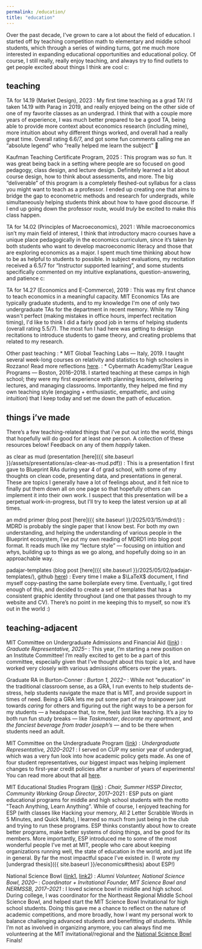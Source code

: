 ```yaml
---
permalink: /education/
title: "education"
---
```


Over the past decade, I've grown to care a lot about the field of education. I started off by teaching competition math to elementary and middle school students, which through a series of winding turns, got me much more interested in expanding educational opportunities and educational policy. Of course, I still really, really enjoy teaching, and always try to find outlets to get people excited about things I think are cool c:

## teaching

TA for 14.19 (Market Design), 2023
: My first time teaching as a grad TA! I’d taken 14.19 with Parag in 2019, and really enjoyed being on the other side of one of my favorite classes as an undergrad. I think that with a couple more years of experience, I was much better prepared to be a good TA, being able to provide more context about economics research (including mine), more intuition about why different things worked, and overall had a really great time. Overall rating 6.6/7, and got some fun comments calling me an “absolute legend” who “really helped me learn the subject” 🧡

Kaufman Teaching Certificate Program, 2025
: This program was *so* fun. It was great being back in a setting where people are so focused on good pedagogy, class design, and lecture design. Definitely learned a lot about course design, how to think about assessments, and more. The big “deliverable” of this program is a completely fleshed-out syllabus for a class you might want to teach as a professor. I ended up creating one that aims to bridge the gap to econometric methods and research for undergrads, while simultaneously helping students think about how to have good discourse. If I end up going down the professor route, would *truly* be excited to make this class happen.

TA for 14.02 (Principles of Macroeconomics), 2021
: While macroeconomics isn’t my main field of interest, I think that introductory macro courses have a unique place pedagogically in the economics curriculum, since it’s taken by both students who want to develop macroeconomic literacy and those that are exploring economics as a major. I spent much time thinking about how to be as helpful to students to possible. In subject evaluations, my recitation received a 6.5/7 for “Instructor supported learning”, and some students specifically commented on my intuitive explanations, question-answering, and patience c:

TA for 14.27 (Economics and E-Commerce), 2019
: This was my first chance to teach economics in a meaningful capacity. MIT Economics TAs are typically graduate students, and to my knowledge I'm one of only two undergraduate TAs for the department in recent memory. While my TAing wasn't perfect (making mistakes in office hours, imperfect recitation timing), I'd like to think I did a fairly good job in terms of helping students (overall rating 5.5/7). The most fun I had here was getting to design recitations to introduce students to game theory, and creating problems that related to my research.

Other past teaching
: * MIT Global Teaching Labs — Italy, 2019. I taught several week-long courses on relativity and statistics to high schoolers in Rozzano! Read more reflections [here](https://espgtl.home.blog/author/paoloadajar/).
: * Cybermath Academy/Star League Programs — Boston, 2016–2018. I started teaching at these camps in high school; they were my first experience with planning lessons, delivering lectures, and managing classrooms. Importantly, they helped me find my own teaching style (engaging + enthusiastic, empathetic, and using intuition) that I keep today and set me down the path of education.

## things i’ve made

There’s a few teaching-related things that i’ve put out into the world, things that hopefully will do good for at least _one_ person. A collection of these resources below! Feedback on any of them *happily* taken.

<a name="as-clear-as-mud"></a>
as clear as mud (presentation [here]({{ site.baseurl }}/assets/presentations/as-clear-as-mud.pdf))
: This is a presentation I first gave to Blueprint RAs during year 4 of grad school, with some of my thoughts on clean code, presenting data, and presentations in general. These are topics I generally have a lot of feelings about, and it felt nice to finally put them down all on one page so that hopefully others can implement it into their own work. I suspect that this presentation will be a perpetual work-in-progress, but I’ll try to keep the latest version up at all times.

an mdrd primer (blog post [here]({{ site.baseurl }}/2025/03/15/mdrd/)) 
: MDRD is probably the single paper that I know best. For both my own understanding, and helping the understanding of various people in the Blueprint ecosystem, I’ve put my own reading of MDRD1 into blog post format. It reads much like my “lecture style” — focusing on intuition and *why*s, building up to things as we go along, and hopefully doing so in an approachable way. 

padajar-templates (blog post [here]({{ site.baseurl }}/2025/05/02/padajar-templates/), github [here](https://github.com/padajar/padajar-templates/tree/main))
: Every time I make a $\LaTeX$ document, I find myself copy-pasting the same boilerplate every time. Eventually, I got tired enough of this, and decided to create a set of templates that has a consistent graphic identity throughout (and one that passes through to my website and CV). There’s no point in me keeping this to myself, so now it’s out in the world :)

## teaching-adjacent

MIT Committee on Undergraduate Admissions and Financial Aid ([link](https://facultygovernance.mit.edu/committee/committee-undergraduate-admissions-and-financial-aid)) 
: *Graduate Representative, 2025–*
: This year, I’m starting a new position on an Institute Committee! I’m really excited to get to be a part of this committee, especially given that I’ve thought about this topic a lot, and have worked very closely with various admissions officers over the years.

Graduate RA in Burton-Conner
: *Burton 1, 2022–*
: While not “education” in the traditional classroom sense, as a GRA, I run events to help students de-stress, help students navigate the maze that is MIT, and provide support in times of need. Being a GRA lets me put some part of my brainpower just towards *caring* for others and figuring out the right ways to be a person for my students — a headspace that, to me, feels just like teaching. It’s a joy to both run fun study breaks — like *Taskmaster*, *decorate my apartment*, and *the fanciest beverage from trader joseph’s* — and to be there when students need an adult.

MIT Committee on the Undergraduate Program ([link](https://registrar.mit.edu/faculty-curriculum-support/faculty-curriculum-committees/committee-undergraduate-program)) 
: *Undergraduate Representative, 2020–2021*
: I served on CUP my senior year of undergrad, which was a very fun look into how academic policy gets made. As one of four student representatives, our biggest impact was helping implement changes to first-year credit policies after a number of years of experiments! You can read more about that all [here](https://mitadmissions.org/blogs/entry/how-to-change-policies-at-mit-joint-post-with-rona-w/).

MIT Educational Studies Program ([link](https://esp.mit.edu/)) <a name="esp"></a>
: *Chair, Summer HSSP Director, Community Working Group Director*, 2017–2021
: ESP puts on giant educational programs for middle and high school students with the motto "Teach Anything, Learn Anything". While of course, I enjoyed teaching for ESP (with classes like Hacking your memory, All 2 Letter Scrabble Words in 5 Minutes, and Quick Mafs), I learned so much from just being in the club and trying to run these programs. ESP thinks constantly about how to create better programs, make better systems of doing things, and be good for its members. More importantly, ESP introduced me to some of the most wonderful people I've met at MIT, people who care about keeping organizations running well, the state of education in the world, and just life in general. By far the most impactful space I’ve existed in. (I wrote my [undergrad thesis]({{ site.baseurl }}/economics#thesis) about ESP!)

National Science Bowl ([link1](https://science.osti.gov/wdts/nsb), [link2](https://www.mitsciencebowl.com/))
: *Alumni Volunteer, National Science Bowl, 2020–*
: *Coordinator + Invitational Founder, MIT Science Bowl and NERMSSB, 2017–2021*
: I loved science bowl in middle and high school. During college, I was coordinator for the Northeast Regional Middle School Science Bowl, and helped start the MIT Science Bowl Invitational for high school students. Doing this gave me a chance to reflect on the nature of academic competitions, and more broadly, how I want my personal work to balance challenging advanced students and benefitting *all* students. While I’m not as involved in organizing anymore, you can always find me volunteering at the MIT invitational/regional and the [National Science Bowl](https://science.osti.gov/wdts/nsb) Finals!

<!-- 
Serious classes taught at ESP Programs <a name="esp-classes"></a>
: Quick Mafs
: Hacking your memory
: We Are What We Speak: How We Make Language and Language Makes Us
: Who Gets What and Why
: Redesigning Education
: Advanced Math for Middle School Students
: Learning about Teaching

Not-so-serious classes taught at ESP Programs
: Appreciation for any juice that is not Ruby Red
: Science Bowl
: All 2 Letter Scrabble Words in 5 Minutes
: The Music of Neil Cicierega -->